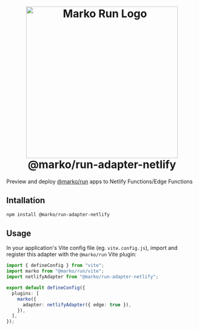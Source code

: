 <h1 align="center">
  <!-- Logo -->
  <picture>
    <source media="(prefers-color-scheme: dark)" srcset="https://github.com/marko-js/run/raw/main/assets/marko-run-darkmode.png">
    <source media="(prefers-color-scheme: light)" srcset="https://github.com/marko-js/run/raw/main/assets/marko-run.png">
    <img alt="Marko Run Logo" src="https://github.com/marko-js/run/raw/main/assets/marko-run.png" width="400">
  </picture>
  <br/>
  @marko/run-adapter-netlify
	<br/>
</h1>

Preview and deploy [@marko/run](../serve/README.md) apps to Netlify Functions/Edge Functions

## Intallation

```sh
npm install @marko/run-adapter-netlify
```

## Usage

In your application's Vite config file (eg. `vite.config.js`), import and register this adapter with the `@marko/run` Vite plugin:

```ts
import { defineConfig } from "vite";
import marko from "@marko/run/vite";
import netlifyAdapter from "@marko/run-adapter-netlify";

export default defineConfig({
  plugins: [
    marko({
      adapter: netlifyAdapter({ edge: true }),
    }),
  ],
});
```
